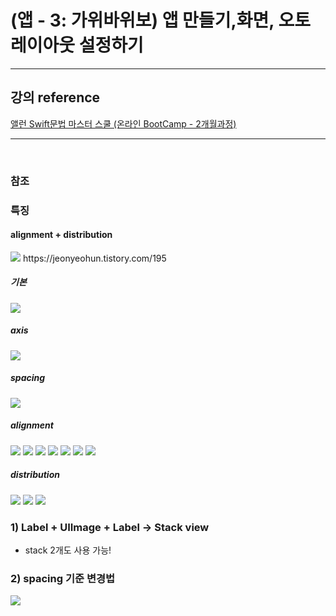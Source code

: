 # (앱 - 3: 가위바위보) 앱 만들기,화면, 오토레이아웃 설정하기

---

## 강의 reference

[앨런 Swift문법 마스터 스쿨 (온라인 BootCamp - 2개월과정)](https://www.inflearn.com/course/스위프트-문법-마스터-스쿨/dashboard)

---

<br>

### 참조

### 특징

#### alignment + distribution

<img src='images/2023-01-01-19-25-29.png' />  
https://jeonyeohun.tistory.com/195

##### 기본

<img src='images/2023-01-01-19-21-08.png' />

##### axis

<img src='images/2023-01-01-19-21-31.png' />

##### spacing

<img src='images/2023-01-01-19-21-59.png' />

##### alignment

<img src='images/2023-01-01-19-22-50.png' />  
<img src='images/2023-01-01-19-23-05.png' />  
<img src='images/2023-01-01-19-23-24.png' />  
<img src='images/2023-01-01-19-23-36.png' />  
<img src='images/2023-01-01-19-24-11.png' />  
<img src='images/2023-01-01-19-24-24.png' />  
<img src='images/2023-01-01-19-24-36.png' />

##### distribution

<img src='images/2023-01-01-19-27-15.png' />  
<img src='images/2023-01-01-19-27-33.png' />  
<img src='images/2023-01-01-19-27-51.png' />

### 1) Label + UIImage + Label -> Stack view

- stack 2개도 사용 가능!

### 2) spacing 기준 변경법

<img src='images/2023-01-01-19-32-24.png' />
